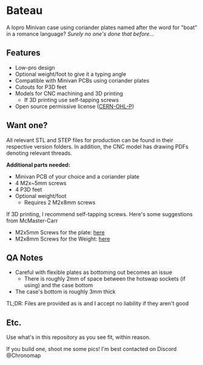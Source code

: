 # Bateau
A lopro Minivan case using coriander plates named after the word for "boat" in a romance language? *Surely no one's done that before...*

## Features
- Low-pro design
- Optional weight/foot to give it a typing angle
- Compatible with Minivan PCBs using coriander plates
- Cutouts for P3D feet
- Models for CNC machining and 3D printing
  - If 3D printing use self-tapping screws
- Open source permissive license ([CERN-OHL-P](https://cern-ohl.web.cern.ch/home))

## Want one?

All relevant STL and STEP files for production can be found in their respective version folders. In addition, the CNC model has drawing PDFs denoting relevant threads.
 
**Additional parts needed:**
- Minivan PCB of your choice and a coriander plate
- 4 M2x~5mm screws
- 4 P3D feet
- Optional weight/foot
  - Requires 2 M2x8mm screws

If 3D printing, I recommend self-tapping screws. Here's some suggestions from McMaster-Carr
- M2x5mm Screws for the plate: [here](https://www.mcmaster.com/96817A207/)
- M2x8mm Screws for the Weight: [here](https://www.mcmaster.com/95893A166/)



## QA Notes
- Careful with flexible plates as bottoming out becomes an issue
  - There is roughly 2mm of space between the hotswap sockets (if using) and the case bottom
- The case's bottom is roughly 3mm thick

TL;DR: Files are provided as is and I accept no liability if they aren't good

## Etc.
Use what's in this repository as you see fit, within reason. 

If you build one, shoot me some pics! I'm best contacted on Discord @Chronomap
